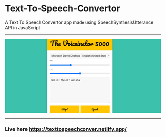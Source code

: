 # Text-To-Speech-Convertor
A Text To Speech Convertor app made using SpeechSynthesisUtterance API in JavaScript


--- 


<p align="center"><img src="./ss.png" width="800"></p>


--- 

### Live here https://texttospeechconver.netlify.app/
